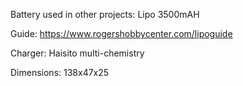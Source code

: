 
Battery used in other projects:
Lipo 3500mAH

Guide: 
https://www.rogershobbycenter.com/lipoguide

Charger:
Haisito multi-chemistry

Dimensions:
138x47x25

